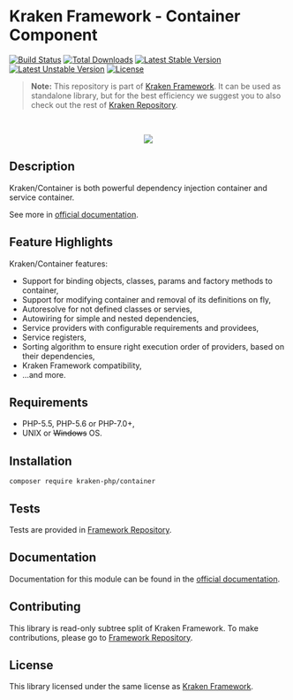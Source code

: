 # Kraken Framework - Container Component

[![Build Status](https://travis-ci.org/kraken-php/framework.svg)](https://travis-ci.org/kraken-php/framework)
[![Total Downloads](https://poser.pugx.org/kraken-php/container/downloads)](https://packagist.org/packages/kraken-php/container) 
[![Latest Stable Version](https://poser.pugx.org/kraken-php/container/v/stable)](https://packagist.org/packages/kraken-php/container) 
[![Latest Unstable Version](https://poser.pugx.org/kraken-php/container/v/unstable)](https://packagist.org/packages/kraken-php/container) 
[![License](https://poser.pugx.org/kraken-php/framework/license)](https://packagist.org/packages/kraken-php/framework)

> **Note:** This repository is part of [Kraken Framework][3]. It can be used as standalone library, but for the best 
efficiency we suggest you to also check out the rest of [Kraken Repository][5].

<br>
<p align="center">
<img src="https://avatars2.githubusercontent.com/u/15938282?v=3&s=150" />
</p>

## Description

Kraken/Container is both powerful dependency injection container and service container.

See more in [official documentation][2].

## Feature Highlights

Kraken/Container features:

* Support for binding objects, classes, params and factory methods to container,
* Support for modifying container and removal of its definitions on fly,
* Autoresolve for not defined classes or servies,
* Autowiring for simple and nested dependencies,
* Service providers with configurable requirements and providees,
* Service registers,
* Sorting algorithm to ensure right execution order of providers, based on their dependencies,
* Kraken Framework compatibility,
* ...and more.

## Requirements

* PHP-5.5, PHP-5.6 or PHP-7.0+,
* UNIX or ~~Windows~~ OS.

## Installation

```
composer require kraken-php/container
```

## Tests

Tests are provided in [Framework Repository][3].

## Documentation

Documentation for this module can be found in the [official documentation][2].

## Contributing

This library is read-only subtree split of Kraken Framework. To make contributions, please go to [Framework Repository][3].

## License

This library licensed under the same license as [Kraken Framework][3].

[1]: http://kraken-php.com
[2]: http://kraken-php.com/docs/0.3/container
[3]: https://github.com/kraken-php/framework
[4]: https://github.com/kraken-php/kraken
[5]: https://github.com/kraken-php
